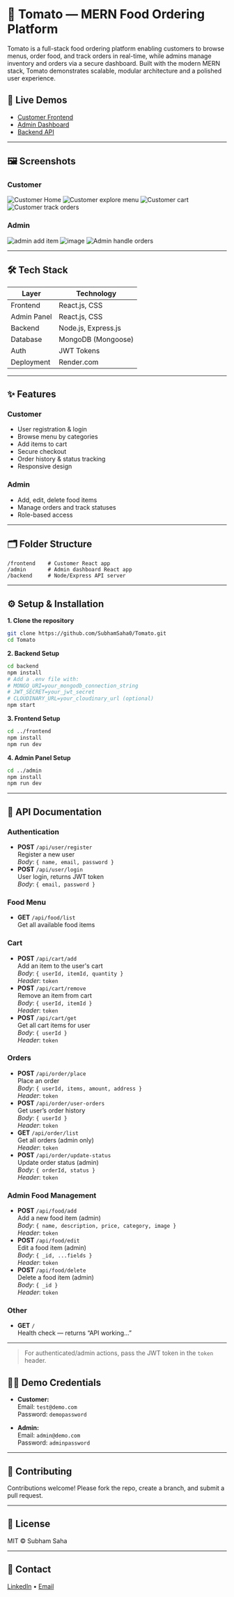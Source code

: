 # 🍅 Tomato — MERN Food Ordering Platform

Tomato is a full-stack food ordering platform enabling customers to browse menus, order food, and track orders in real-time, while admins manage inventory and orders via a secure dashboard. Built with the modern MERN stack, Tomato demonstrates scalable, modular architecture and a polished user experience.

## 🚀 Live Demos

- [Customer Frontend](https://tomato-frontend-urya.onrender.com)
- [Admin Dashboard](https://tomato-admin-1lu2.onrender.com)
- [Backend API](https://tomato-backend-8yug.onrender.com)

---

## 🖼️ Screenshots

### Customer
![Customer Home](https://github.com/user-attachments/assets/494ed92c-5952-4232-8529-58d67bf3082e)
![Customer explore menu](https://github.com/user-attachments/assets/c888dd86-3985-45fe-830c-adea9d229090)
![Customer cart](https://github.com/user-attachments/assets/2e2788de-3c66-42c1-a100-156ed7e1601e)
![Customer track orders](https://github.com/user-attachments/assets/36a74fa6-7781-4236-83e2-e36b01b69edd)

### Admin
![admin add item](https://github.com/user-attachments/assets/59ab1e3d-83a5-4ac6-93b1-fa14367d8f4d)
![image](https://github.com/user-attachments/assets/7ce86467-6c87-4e15-9ba7-9dbfb77c7206)
![Admin handle orders](https://github.com/user-attachments/assets/433dd502-ce1f-4488-aa1a-cba3a1f815ab)


---

## 🛠️ Tech Stack

| Layer        | Technology                |
| ------------ | ------------------------- |
| Frontend     | React.js, CSS             |
| Admin Panel  | React.js, CSS             |
| Backend      | Node.js, Express.js       |
| Database     | MongoDB (Mongoose)        |
| Auth         | JWT Tokens                |
| Deployment   | Render.com                |

---

## ✨ Features

### Customer
- User registration & login
- Browse menu by categories
- Add items to cart
- Secure checkout
- Order history & status tracking
- Responsive design

### Admin
- Add, edit, delete food items
- Manage orders and track statuses
- Role-based access

---

## 🗂️ Folder Structure

```
/frontend    # Customer React app
/admin       # Admin dashboard React app
/backend     # Node/Express API server
```

---

## ⚙️ Setup & Installation

**1. Clone the repository**
```bash
git clone https://github.com/SubhamSaha0/Tomato.git
cd Tomato
```

**2. Backend Setup**
```bash
cd backend
npm install
# Add a .env file with:
# MONGO_URI=your_mongodb_connection_string
# JWT_SECRET=your_jwt_secret
# CLOUDINARY_URL=your_cloudinary_url (optional)
npm start
```

**3. Frontend Setup**
```bash
cd ../frontend
npm install
npm run dev
```

**4. Admin Panel Setup**
```bash
cd ../admin
npm install
npm run dev
```

---

## 🧪 API Documentation

### Authentication
- **POST** `/api/user/register`  
  Register a new user  
  _Body_: `{ name, email, password }`
- **POST** `/api/user/login`  
  User login, returns JWT token  
  _Body_: `{ email, password }`

### Food Menu
- **GET** `/api/food/list`  
  Get all available food items

### Cart
- **POST** `/api/cart/add`  
  Add an item to the user's cart  
  _Body_: `{ userId, itemId, quantity }`  
  _Header_: `token`
- **POST** `/api/cart/remove`  
  Remove an item from cart  
  _Body_: `{ userId, itemId }`  
  _Header_: `token`
- **POST** `/api/cart/get`  
  Get all cart items for user  
  _Body_: `{ userId }`  
  _Header_: `token`

### Orders
- **POST** `/api/order/place`  
  Place an order  
  _Body_: `{ userId, items, amount, address }`  
  _Header_: `token`
- **POST** `/api/order/user-orders`  
  Get user’s order history  
  _Body_: `{ userId }`  
  _Header_: `token`
- **GET** `/api/order/list`  
  Get all orders (admin only)  
  _Header_: `token`
- **POST** `/api/order/update-status`  
  Update order status (admin)  
  _Body_: `{ orderId, status }`  
  _Header_: `token`

### Admin Food Management
- **POST** `/api/food/add`  
  Add a new food item (admin)  
  _Body_: `{ name, description, price, category, image }`  
  _Header_: `token`
- **POST** `/api/food/edit`  
  Edit a food item (admin)  
  _Body_: `{ _id, ...fields }`  
  _Header_: `token`
- **POST** `/api/food/delete`  
  Delete a food item (admin)  
  _Body_: `{ _id }`  
  _Header_: `token`

### Other
- **GET** `/`  
  Health check — returns “API working...”

---

> For authenticated/admin actions, pass the JWT token in the `token` header.


## 🧑‍💻 Demo Credentials

- **Customer:**  
  Email: `test@demo.com`  
  Password: `demopassword`

- **Admin:**  
  Email: `admin@demo.com`  
  Password: `adminpassword`

---

## 📝 Contributing

Contributions welcome! Please fork the repo, create a branch, and submit a pull request.

---

## 📄 License

MIT © Subham Saha

---

## 👤 Contact

[LinkedIn](https://www.linkedin.com/in/subham-saha-277342202/) • [Email](mailto:subhamsaha2511@gmail.com)
